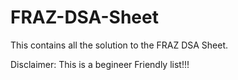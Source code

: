 # FRAZ-DSA-Sheet

This contains all the solution to the FRAZ DSA Sheet.

Disclaimer: This is a begineer Friendly list!!!

